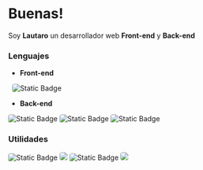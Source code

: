 # Buenas!

Soy **Lautaro** un desarrollador web **Front-end** y **Back-end**


### Lenguajes

+ **Front-end**

<img
	alt=""
	src="https://img.shields.io/badge/HTML-DBDBDB?style=for-the-badge&logo=HTML5&labelColor=000"
	style="border-radius: 4px"
/>
<img
	alt=""
	src="https://img.shields.io/badge/CSS-fff?style=for-the-badge&logo=CSS3&labelColor=000&logoColor=0074FF"
	style="border-radius: 4px"
/>
<img 
	alt="Static Badge"
	style="border-radius: 4px"
	src="https://img.shields.io/badge/ReactJS-fff?style=for-the-badge&logo=React&labelColor=000"
/>
<img
	alt=""
	src="https://img.shields.io/badge/JavaScript-fff?style=for-the-badge&logo=javaScript&labelColor=000"
	style="border-radius: 4px"
/>
<img
	alt=""
	src="https://img.shields.io/badge/astro-fff?style=for-the-badge&logo=astro&labelColor=000"
	style="border-radius: 4px"
/>
<img
	alt=""
	src="https://img.shields.io/badge/tailwind-fff?style=for-the-badge&logo=tailwind&labelColor=000"
	style="border-radius: 4px"
/>

+ **Back-end**

<img 
	alt="Static Badge"
	style="border-radius: 4px"
	src="https://img.shields.io/badge/NodeJs-fff?style=for-the-badge&logo=nodedotjs&labelColor=000"
/>
<img 
	alt="Static Badge"
	style="border-radius: 4px"
	src="https://img.shields.io/badge/Expressjs-fff?style=for-the-badge&logo=express&labelColor=000"
/>
<img 
	alt="Static Badge"
	style="border-radius: 4px"
	src="https://img.shields.io/badge/nestjs-fff?style=for-the-badge&logo=nestjs&labelColor=000"
/>



### Utilidades

<img 
	alt="Static Badge"
	style="border-radius: 4px"
	src="https://img.shields.io/badge/Docker-fff?style=for-the-badge&logo=docker&labelColor=000"
/>
<img
	style="border-radius: 4px"
	src="https://img.shields.io/badge/Linux-fff?style=for-the-badge&logo=linux&labelColor=000"
/>
<img 
	alt="Static Badge"
	style="border-radius: 4px"
	src="https://img.shields.io/badge/BASH-fff?style=for-the-badge&logo=gnubash&labelColor=000"
/>
<img
	style="border-radius: 4px"
	src="https://img.shields.io/badge/TypeScript-fff?style=for-the-badge&logo=typescript&labelColor=000"
/>
